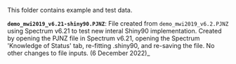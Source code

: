 This folder contains example and test data.

__`demo_mwi2019_v6.21-shiny90.PJNZ`__: File created from `demo_mwi2019_v6.2.PJNZ` using Spectrum v6.21 to test new interal Shiny90 implementation. Created by opening the PJNZ file in Spectrum v6.21, opening the Spectrum 'Knowledge of Status' tab, re-fitting .shiny90, and re-saving the file. No other changes to file inputs. (6 December 2022)_

